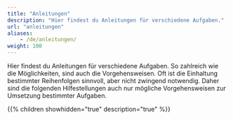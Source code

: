 ```yaml
---
title: "Anleitungen"
description: "Hier findest du Anleitungen für verschiedene Aufgaben."
url: "anleitungen"
aliases:
    - /de/anleitungen/
weight: 100
---
```


Hier findest du Anleitungen für verschiedene Aufgaben. So zahlreich wie die Möglichkeiten, sind auch die
Vorgehensweisen. Oft ist die Einhaltung bestimmter Reihenfolgen sinnvoll, aber nicht zwingend notwendig. Daher sind 
die folgenden Hilfestellungen auch nur mögliche Vorgehensweisen zur Umsetzung bestimmter Aufgaben.

{{% children showhidden="true" description="true" %}}

